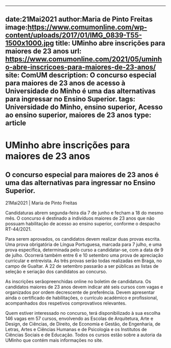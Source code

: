 
---
date:21Mai2021
author:Maria de Pinto Freitas
image:https://www.comumonline.com/wp-content/uploads/2017/01/IMG_0839-T55-1500x1000.jpg
title: UMinho abre inscrições para maiores de 23 anos
url: https://www.comumonline.com/2021/05/uminho-abre-inscricoes-para-maiores-de-23-anos/
site: ComUM
description: O concurso especial para maiores de 23 anos de acesso à Universidade do Minho é uma das alternativas para ingressar no Ensino Superior.
tags: Universidade do Minho, ensino superior, Acesso ao ensino superior, maiores de 23 anos
type: article
---


# UMinho abre inscrições para maiores de 23 anos

## O concurso especial para maiores de 23 anos é uma das alternativas para ingressar no Ensino Superior.

21Mai2021 | Maria de Pinto Freitas

Candidaturas abrem segunda-feira dia 7 de junho e fecham a 18 do mesmo mês. O concurso é destinado a indivíduos maiores de 23 anos que não possuam habilitação de acesso ao ensino superior, conforme o despacho RT-44/2021.

Para serem aprovados, os candidatos devem realizar duas provas escrita. Uma prova obrigatória de Língua Portuguesa, marcada para 7 julho, e uma prova específica, determinada pelo curso a candidatar-se, com a data de 9 de julho. Ocorrerá também entre 6 e 10 setembro uma prova de apreciação curricular e entrevista. As três provas serão todas realizadas em Braga, no campo de Gualtar. A 22 de setembro passarão a ser públicas as listas de seleção e seriação dos candidatos ao concurso.

As inscrições serãopreenchidas online no boletim de candidatura. Os candidatos maiores de 23 anos devem indicar até seis cursos com vagas e organizados por ordem decrescente de preferência. Devem apresentar ainda o certificado de habilitações, o currículo académico e profissional, acompanhados dos respetivos comprovativos relevantes.

Quem estiver interessado no concurso, terá disponibilizado à sua escolha 146 vagas em 57 cursos, envolvendo as Escolas de Arquitetura, Arte e Design, de Ciências, de Direito, de Economia e Gestão, de Engenharia, de Letras, Artes e Ciências Humanas e de Psicologia e os Institutos de Ciências Sociais e de Educação. Todos os cursos estão sobre a autoria da UMinho que contém mais informações no site.

